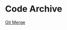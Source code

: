 # Code Archive

[Git Merge](https://medium.com/altcampus/how-to-merge-two-or-multiple-git-repositories-into-one-9f8a5209913f)